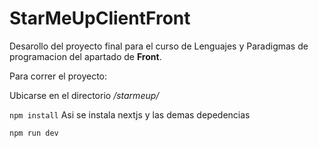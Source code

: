 # StarMeUpClientFront

Desarollo del proyecto final para el curso de Lenguajes y Paradigmas de programacion del apartado de **Front**.

Para correr el proyecto:


Ubicarse en el directorio */starmeup/*

`npm install` Asi se instala nextjs y las demas depedencias

`npm run dev`